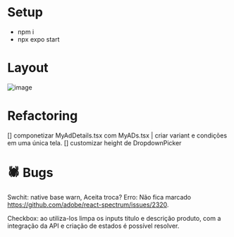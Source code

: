 # Setup
- npm i
- npx expo start

# Layout
![image](https://user-images.githubusercontent.com/28874783/230247033-776adbda-6a0b-4cb4-b5ee-7abd16bfd7c8.png)

# Refactoring
[] componetizar MyAdDetails.tsx com MyADs.tsx | criar variant e condições em uma única tela.
[] customizar height de DropdownPicker

# 🕷 Bugs
Swchit: native base warn, Aceita troca? Erro: Não fica marcado https://github.com/adobe/react-spectrum/issues/2320.

Checkbox: ao utiliza-los limpa os inputs titulo e descrição produto, com a integração da API e criação de estados é possível resolver.
